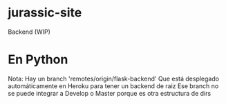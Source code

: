 # jurassic-site

Backend (WIP)

# En Python

Nota: Hay un branch 'remotes/origin/flask-backend'
Que está desplegado automáticamente en Heroku para tener un backend de raiz
Ese branch no se puede integrar a Develop o Master porque es otra estructura de dirs


